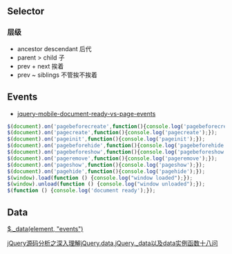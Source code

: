 ## Selector
### 层级
- ancestor descendant 后代
- parent > child 子
- prev + next 挨着
- prev ~ siblings 不管挨不挨着


## Events
- [jquery-mobile-document-ready-vs-page-events](https://stackoverflow.com/questions/14468659/jquery-mobile-document-ready-vs-page-events)
```JavaScript
$(document).on('pagebeforecreate',function(){console.log('pagebeforecreate');});
$(document).on('pagecreate',function(){console.log('pagecreate');});
$(document).on('pageinit',function(){console.log('pageinit');});
$(document).on('pagebeforehide',function(){console.log('pagebeforehide');});
$(document).on('pagebeforeshow',function(){console.log('pagebeforeshow');});
$(document).on('pageremove',function(){console.log('pageremove');});
$(document).on('pageshow',function(){console.log('pageshow');});
$(document).on('pagehide',function(){console.log('pagehide');});
$(window).load(function () {console.log("window loaded");});
$(window).unload(function () {console.log("window unloaded");});
$(function () {console.log('document ready');});
```

## Data
[$._data(element, "events")](https://github.com/IanLunn/Sequence/issues/118)

[jQuery源码分析之深入理解jQuery.data,jQuery._data以及data实例函数十八问](http://blog.csdn.net/liangklfang/article/details/48781809)